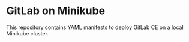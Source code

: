 # GitLab on Minikube
This repository contains YAML manifests to deploy GitLab CE on a local Minikube cluster.
